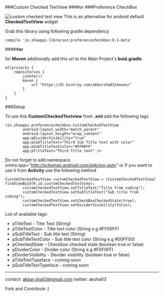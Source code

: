 ###Custom Checked TextView 
####or
###Preference CheckBox

![custom checked text view](https://imgur.com/PQo0xFp/)
This is an alternative for android default **CheckedTextView** widget

Grab this library using following gradle dependency

    compile 'in.shaapps.librariez:preferencecheckbox:0.1-beta'

#####**or**

for **Maven** additionally add this url to the Main Project's **buid.gradle**

    allprojects {
        repositories {
            jcenter()
            maven {
                url "https://dl.bintray.com/akbarsha03/maven/"
            }
        }
    }

###Setup

To use this **CustomCheckedTextview** from **.xml** add the following tags

    <in.shaapps.preferencecheckbox.CustomCheckedTextView
            android:layout_width="match_parent"
            android:layout_height="wrap_content"
            app:pDividerVisibility="true"
            app:pSubTitleText="Third Sub Title text with color"
            app:pSubTitleTextColor="#FF00FF"
            app:pTitleText="Third Title text" />

Do not forget to add namespace *xmlns:app="http://schemas.android.com/apk/res-auto"*
or If you want to use it from **Activity** use the following method

    CustomCheckedTextView customCheckedTextView = (CustomCheckedTextView) findViewById(R.id.customCheckedTextView);
            customCheckedTextView.setTitleText("Title from coding");
            customCheckedTextView.setSubTitleText("Sub title from coding");
            customCheckedTextView.setCheckBoxCheckedState(true);
            customCheckedTextView.setDividerVisibility(false);

List of available tags:

 - pTitleText - Title Text (String)
 - pTitleTextColor - Title text color (String e.g #FF00FF)
 - pSubTitleText - Sub title text (String)
 - pSubTitleTextColor - Sub title text color (String e.g #00FF00)
 - pCheckedState - Checkbox checked state (boolean true or false)
 - pDividerColor - Divider color (String e.g #F0F0FF)
 - pDividerVisibility - Devider visibility (boolean true or false)
 - pTitleTextTypeface - coming soon
 - pSubTitleTextTypeface - coming soon

----------
contact: akbar.sha03@gmail.com
twitter: aksha03

Fork and Contribute :)
